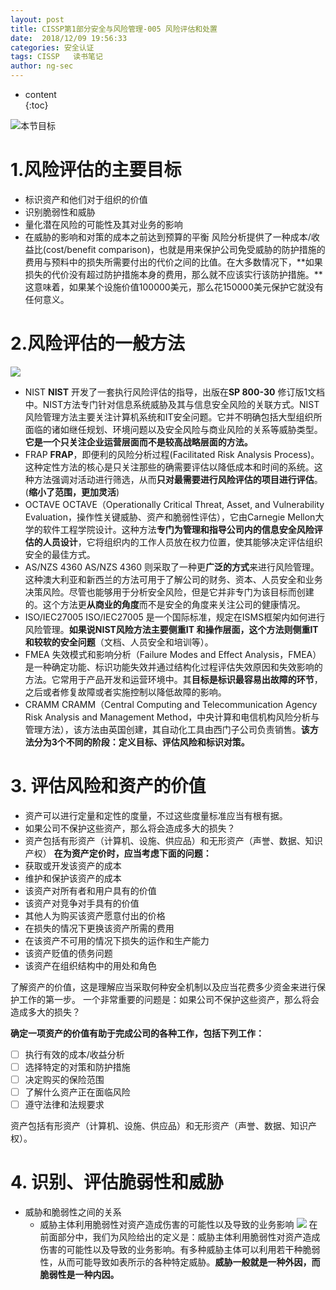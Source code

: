 ```yaml
---
layout: post  
title: CISSP第1部分安全与风险管理-005 风险评估和处置
date:  2018/12/09 19:56:33  
categories: 安全认证 
tags: CISSP   读书笔记
author: ng-sec  
---
```


* content  
{:toc}

![本节目标](http://800wifi.com/ng-sec/1544356509561.png)
# 1.风险评估的主要目标
 - 标识资产和他们对于组织的价值
 - 识别脆弱性和威胁
 - 量化潜在风险的可能性及其对业务的影响
 - 在威胁的影响和对策的成本之前达到预算的平衡
 	风险分析提供了一种成本/收益比(cost/benefit comparison)，也就是用来保护公司免受威胁的防护措施的费用与预料中的损失所需要付出的代价之间的比值。在大多数情况下，**如果损失的代价没有超过防护措施本身的费用，那么就不应该实行该防护措施。**这意味着，如果某个设施价值100000美元，那么花150000美元保护它就没有任何意义。
# 2.风险评估的一般方法
![](http://800wifi.com/ng-sec/1544356736906.png)
 - NIST
 **NIST** 开发了一套执行风险评估的指导，出版在**SP 800-30** 修订版1文档中。NIST方法专门针对信息系统威胁及其与信息安全风险的关联方式。NIST风险管理方法主要关注计算机系统和IT安全问题。它并不明确包括大型组织所面临的诸如继任规划、环境问题以及安全风险与商业风险的关系等威胁类型。**它是一个只关注企业运营层面而不是较高战略层面的方法。**
 - FRAP
 **FRAP**，即便利的风险分析过程(Facilitated Risk Analysis Process)。这种定性方法的核心是只关注那些的确需要评估以降低成本和时间的系统。这种方法强调对活动进行筛选，从而**只对最需要进行风险评估的项目进行评估**。(**缩小了范围，更加灵活**)
 - OCTAVE
 OCTAVE（Operationally Critical Threat, Asset, and Vulnerability Evaluation，操作性关键威胁、资产和脆弱性评估），它由Carnegie Mellon大学的软件工程学院设计。这种方法**专门为管理和指导公司内的信息安全风险评估的人员设计**，它将组织内的工作人员放在权力位置，使其能够决定评估组织安全的最佳方式。
 - AS/NZS 4360
AS/NZS 4360 则采取了一种更**广泛的方式**来进行风险管理。这种澳大利亚和新西兰的方法可用于了解公司的财务、资本、人员安全和业务决策风险。尽管也能够用于分析安全风险，但是它并非专门为该目标而创建的。这个方法更**从商业的角度**而不是安全的角度来关注公司的健康情况。
 - ISO/IEC27005
 ISO/IEC27005 是一个国际标准，规定在ISMS框架内如何进行风险管理。**如果说NIST风险方法主要侧重IT 和操作层面，这个方法则侧重IT和较软的安全问题**（文档、人员安全和培训等）。
 - FMEA
 失效模式和影响分析（Failure Modes and Effect Analysis，FMEA）是一种确定功能、标识功能失效并通过结构化过程评估失效原因和失效影响的方法。它常用于产品开发和运营环境中。其**目标是标识最容易出故障的环节**，之后或者修复故障或者实施控制以降低故障的影响。
 - CRAMM
 CRAMM（Central Computing and Telecommunication Agency Risk Analysis and Management Method，中央计算和电信机构风险分析与管理方法），该方法由英国创建，其自动化工具由西门子公司负责销售。**该方法分为3个不同的阶段：定义目标、评估风险和标识对策。**
 
 # 3. 评估风险和资产的价值
 - 资产可以进行定量和定性的度量，不过这些度量标准应当有根有据。
 - 如果公司不保护这些资产，那么将会造成多大的损失？
 - 资产包括有形资产（计算机、设施、供应品）和无形资产（声誉、数据、知识产权）
 **在为资产定价时，应当考虑下面的问题：**
 - 获取或开发该资产的成本
 - 维护和保护该资产的成本
 - 该资产对所有者和用户具有的价值
 - 该资产对竞争对手具有的价值
 - 其他人为购买该资产愿意付出的价格
 - 在损失的情况下更换该资产所需的费用
 - 在该资产不可用的情况下损失的运作和生产能力
 - 该资产贬值的债务问题
 - 该资产在组织结构中的用处和角色
  
了解资产的价值，这是理解应当采取何种安全机制以及应当花费多少资金来进行保护工作的第一步。
一个非常重要的问题是：如果公司不保护这些资产，那么将会造成多大的损失？

**确定一项资产的价值有助于完成公司的各种工作，包括下列工作：**  

- [ ] 执行有效的成本/收益分析
- [ ] 选择特定的对策和防护措施
- [ ] 决定购买的保险范围
- [ ] 了解什么资产正在面临风险
- [ ] 遵守法律和法规要求

资产包括有形资产（计算机、设施、供应品）和无形资产（声誉、数据、知识产权）。

# 4. 识别、评估脆弱性和威胁
- 威胁和脆弱性之间的关系
	- 威胁主体利用脆弱性对资产造成伤害的可能性以及导致的业务影响
	![](http://800wifi.com/ng-sec/1544357515282.png)
在前面部分中，我们为风险给出的定义是：威胁主体利用脆弱性对资产造成伤害的可能性以及导致的业务影响。有多种威胁主体可以利用若干种脆弱性，从而可能导致如表所示的各种特定威胁。**威胁一般就是一种外因，而脆弱性是一种内因。**